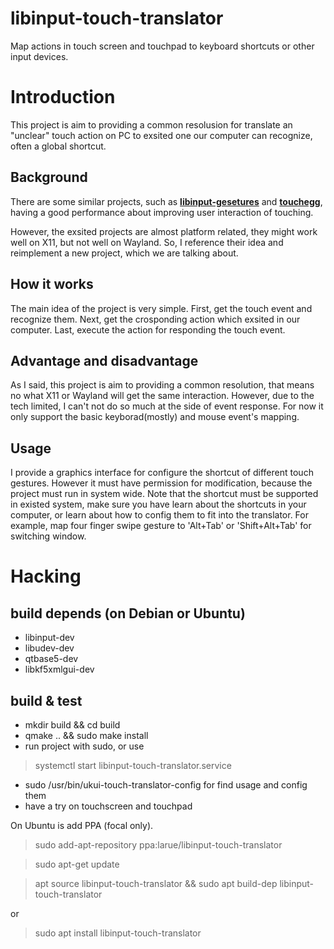 # libinput-touch-translator
Map actions in touch screen and touchpad to keyboard shortcuts or other input devices.

# Introduction

This project is aim to providing a common resolusion for translate an "unclear" touch action on PC to exsited one our computer can recognize, often a global shortcut. 

## Background

There are some similar projects, such as [**libinput-gesetures**](https://github.com/bulletmark/libinput-gestures) and [**touchegg**](http://code.google.com/p/touchegg), having a good performance about improving user interaction of touching.

However, the exsited projects are almost platform related, they might work well on X11, but not well on Wayland. So, I reference their idea and reimplement a new project, which we are talking about.

## How it works

The main idea of the project is very simple. First, get the touch event and recognize them. Next, get the crosponding action which exsited in our computer. Last, execute the action for responding the touch event.

## Advantage and disadvantage

As I said, this project is aim to providing a common resolution, that means no what X11 or Wayland will get the same interaction. However, due to the tech limited, I can't not do so much at the side of event response. For now it only support the basic keyborad(mostly) and mouse event's mapping.

## Usage

I provide a graphics interface for configure the shortcut of different touch gestures. However it must have permission for modification, because the project must run in system wide. Note that the shortcut must be supported in existed system, make sure you have learn about the shortcuts in your computer, or learn about how to config them to fit into the translator. For example, map four finger swipe gesture to 'Alt+Tab' or 'Shift+Alt+Tab' for switching window.

# Hacking

## build depends (on Debian or Ubuntu)
- libinput-dev
- libudev-dev
- qtbase5-dev
- libkf5xmlgui-dev

## build & test
- mkdir build && cd build
- qmake .. && sudo make install
- run project with sudo, or use
> systemctl start libinput-touch-translator.service
- sudo /usr/bin/ukui-touch-translator-config for find usage and config them
- have a try on touchscreen and touchpad

On Ubuntu is add PPA (focal only).

> sudo add-apt-repository ppa:larue/libinput-touch-translator

> sudo apt-get update

> apt source libinput-touch-translator && sudo apt build-dep libinput-touch-translator

or

> sudo apt install libinput-touch-translator